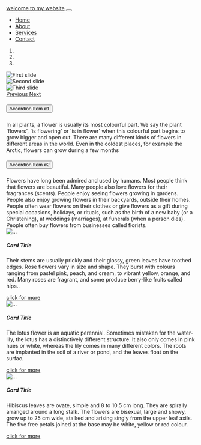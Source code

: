 <!DOCTYPE html>
<html lang="en">
<head>
    <meta charset="UTF-8">
    <meta name="viewport" content="width=device-width, initial-scale=1.0">
    <title>Bootstrap Web Page</title>
    <link href="https://stackpath.bootstrapcdn.com/bootstrap/4.5.2/css/bootstrap.min.css" rel="stylesheet">
    <link rel="stylesheet" href="styles.css">
</head>
<body>

<nav class="navbar navbar-expand-lg navbar-dark bg-dark">
    <div class="container">
        <a class="navbar-brand" href="#">welcome to my website</a>
        <button class="navbar-toggler" type="button" data-toggle="collapse" data-target="#navbarNav" aria-controls="navbarNav" aria-expanded="false" aria-label="Toggle navigation">
            <span class="navbar-toggler-icon"></span>
        </button>
        <div class="collapse navbar-collapse" id="navbarNav">
            <ul class="navbar-nav ml-auto">
                <li class="nav-item">
                    <a class="nav-link" href="#home">Home</a>
                </li>
                <li class="nav-item">
                    <a class="nav-link" href="#about">About</a>
                </li>
                <li class="nav-item">
                    <a class="nav-link" href="#services">Services</a>
                </li>
                <li class="nav-item">
                    <a class="nav-link" href="#contact">Contact</a>
                </li>
            </ul>
        </div>
    </div>
</nav>

<!-- <div id="home" class="container mt-4">
    <h1>Home Section</h1>
   
</div>

<div id="about" class="container mt-4">
    <h1>About Section</h1>
   
</div>

<div id="services" class="container mt-4">
    <h1>Services Section</h1>
   
</div>

<div id="contact" class="container mt-4">
    <h1>Contact Section</h1>
   
</div> -->

<div id="carouselExampleIndicators" class="carousel slide" data-ride="carousel">
    <ol class="carousel-indicators">
        <li data-target="#carouselExampleIndicators" data-slide-to="0" class="active"></li>
        <li data-target="#carouselExampleIndicators" data-slide-to="1"></li>
        <li data-target="#carouselExampleIndicators" data-slide-to="2"></li>
    </ol>
    <div class="carousel-inner">
        <div class="carousel-item active">
            <img class="d-block w-100" src="https://encrypted-tbn0.gstatic.com/images?q=tbn:ANd9GcQCc6e7kdX5uwQS6uVUYDv5qfotzfGbMPjDJ9UN22Mx9A&s" alt="First slide">
        </div>
        <div class="carousel-item">
            <img class="d-block w-100" src="https://wallpapers.com/images/featured/flower-pictures-unpxbv1q9kxyqr1d.jpg" alt="Second slide">
        </div>
        <div class="carousel-item">
            <img class="d-block w-100" src="https://encrypted-tbn0.gstatic.com/images?q=tbn:ANd9GcSHCI61xyglyAMmVTpc3uhqSmwLsLZ1RejYHjYzU2EYmQ&s" alt="Third slide">
        </div>
    </div>
    <a class="carousel-control-prev" href="#carouselExampleIndicators" role="button" data-slide="prev">
        <span class="carousel-control-prev-icon" aria-hidden="true"></span>
        <span class="sr-only">Previous</span>
    </a>
    <a class="carousel-control-next" href="#carouselExampleIndicators" role="button" data-slide="next">
        <span class="carousel-control-next-icon" aria-hidden="true"></span>
        <span class="sr-only">Next</span>
    </a>
</div>

<div class="container mt-4">
    <div id="accordion">
        <div class="card">
            <div class="card-header" id="headingOne">
                <h5 class="mb-0">
                    <button class="btn btn-link" data-toggle="collapse" data-target="#collapseOne" aria-expanded="true" aria-controls="collapseOne">
                        Accordion Item #1
                    </button>
                </h5>
            </div>
            <div id="collapseOne" class="collapse show" aria-labelledby="headingOne" data-parent="#accordion">
                <div class="card-body">
                    In all plants, a flower is usually its most colourful part. We say the plant 'flowers', 'is flowering' or 'is in flower' when this colourful part begins to grow bigger and open out. There are many different kinds of flowers in different areas in the world. Even in the coldest places, for example the Arctic, flowers can grow during a few months
                </div>
            </div>
        </div>
        <div class="card">
            <div class="card-header" id="headingTwo">
                <h5 class="mb-0">
                    <button class="btn btn-link collapsed" data-toggle="collapse" data-target="#collapseTwo" aria-expanded="false" aria-controls="collapseTwo">
                        Accordion Item #2
                    </button>
                </h5>
            </div>
            <div id="collapseTwo" class="collapse" aria-labelledby="headingTwo" data-parent="#accordion">
                <div class="card-body">
                    Flowers have long been admired and used by humans. Most people think that flowers are beautiful. Many people also love flowers for their fragrances (scents). People enjoy seeing flowers growing in gardens. People also enjoy growing flowers in their backyards, outside their homes. People often wear flowers on their clothes or give flowers as a gift during special occasions, holidays, or rituals, such as the birth of a new baby (or a Christening), at weddings (marriages), at funerals (when a person dies). People often buy flowers from businesses called florists.
                </div>
            </div>
        </div>
    </div>
</div>

<!-- <div class="container mt-4">
    <button type="button" class="btn btn-primary">Primary Button</button>
</div> -->

<div class="container mt-4">
    <div class="row">
        <div class="col-md-4">
            <div class="card">
                <img src="https://encrypted-tbn0.gstatic.com/images?q=tbn:ANd9GcQCc6e7kdX5uwQS6uVUYDv5qfotzfGbMPjDJ9UN22Mx9A&s" class="card-img-top" alt="...">
                <div class="card-body">
                    <h5 class="card-title">Card Title</h5>
                    <p class="card-text">Their stems are usually prickly and their glossy, green leaves have toothed edges. Rose flowers vary in size and shape. They burst with colours ranging from pastel pink, peach, and cream, to vibrant yellow, orange, and red. Many roses are fragrant, and some produce berry-like fruits called hips..</p>
                    <a href="#" class="btn btn-primary">click for more</a>
                </div>
            </div>
        </div>
        <div class="col-md-4">
            <div class="card">
                <img src="https://wallpapers.com/images/featured/flower-pictures-unpxbv1q9kxyqr1d.jpg" class="card-img-top" alt="...">
                <div class="card-body">
                    <h5 class="card-title">Card Title</h5>
                    <p class="card-text">The lotus flower is an aquatic perennial. Sometimes mistaken for the water-lily, the lotus has a distinctively different structure. It also only comes in pink hues or white, whereas the lily comes in many different colors. The roots are implanted in the soil of a river or pond, and the leaves float on the surfac.</p>
                    <a href="#" class="btn btn-primary">click for more</a>
                </div>
            </div>
        </div>
        <div class="col-md-4">
            <div class="card">
                <img src="https://encrypted-tbn0.gstatic.com/images?q=tbn:ANd9GcSHCI61xyglyAMmVTpc3uhqSmwLsLZ1RejYHjYzU2EYmQ&s" class="card-img-top" alt="...">
                <div class="card-body">
                    <h5 class="card-title">Card Title</h5>
                    <p class="card-text">Hibiscus leaves are ovate, simple and 8 to 10.5 cm long. They are spirally arranged around a long stalk. The flowers are bisexual, large and showy, grow up to 25 cm wide, stalked and arising singly from the upper leaf axils. The five free petals joined at the base may be white, yellow or red colour.</p>
                    <a href="#" class="btn btn-primary">click for more</a>
                </div>
            </div>
        </div>
    </div>
</div>

<script src="https://code.jquery.com/jquery-3.5.1.slim.min.js"></script>
<script src="https://cdn.jsdelivr.net/npm/@popperjs/core@2.5.4/dist/umd/popper.min.js"></script>
<script src="https://stackpath.bootstrapcdn.com/bootstrap/4.5.2/js/bootstrap.min.js"></script>
</body>
</html>
